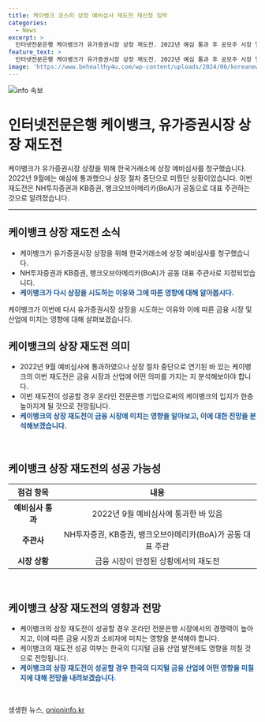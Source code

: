 ```yaml
---
title: 케이뱅크 코스피 상장 예비심사 재도전 재신청 임박
categories:
  - News
excerpt: >
  인터넷전문은행 케이뱅크가 유가증권시장 상장 재도전. 2022년 예심 통과 후 공모주 시장 얼어붙어 중단됐으나, 3개월 이상 심사 기간 고려하면 연내 상장 가능성 높음. NH투자증권, KB증권, 뱅크오브아메리카(BoA)가 공동 대표 주관사. 두 번째 도전 기대감.
feature_text: >
  인터넷전문은행 케이뱅크가 유가증권시장 상장 재도전. 2022년 예심 통과 후 공모주 시장 얼어붙어 중단됐으나, 3개월 이상 심사 기간 고려하면 연내 상장 가능성 높음. NH투자증권, KB증권, 뱅크오브아메리카(BoA)가 공동 대표 주관사. 두 번째 도전 기대감.
image: 'https://www.behealthy4u.com/wp-content/uploads/2024/06/koreanews.jpg'
---
```


<p><img src="https://www.behealthy4u.com/wp-content/uploads/2024/06/koreanews.jpg" alt="info 속보" /></p>

<h1>인터넷전문은행 케이뱅크, 유가증권시장 상장 재도전</h1>

<p data-ke-size="size16">케이뱅크가 유가증권시장 상장을 위해 한국거래소에 상장 예비심사를 청구했습니다. 2022년 9월에는 예심에 통과했으나 상장 절차 중단으로 미뤘던 상황이었습니다. 이번 재도전은 NH투자증권과 KB증권, 뱅크오브아메리카(BoA)가 공동으로 대표 주관하는 것으로 알려졌습니다.</p>

<hr>

<h2 data-ke-size="size26">케이뱅크 상장 재도전 소식</h2>

<ul>
  <li>케이뱅크가 유가증권시장 상장을 위해 한국거래소에 상장 예비심사를 청구했습니다.</li>
  <li>NH투자증권과 KB증권, 뱅크오브아메리카(BoA)가 공동 대표 주관사로 지정되었습니다.</li>
  <li><b><span style="color: #1a5490;">케이뱅크가 다시 상장을 시도하는 이유와 그에 따른 영향에 대해 알아봅시다.</span></b></li>
</ul>

<p data-ke-size="size16">케이뱅크가 이번에 다시 유가증권시장 상장을 시도하는 이유와 이에 따른 금융 시장 및 산업에 미치는 영향에 대해 살펴보겠습니다.</p>

<h2 data-ke-size="size26">케이뱅크의 상장 재도전 의미</h2>

<ul>
  <li>2022년 9월 예비심사에 통과하였으나 상장 절차 중단으로 연기된 바 있는 케이뱅크의 이번 재도전은 금융 시장과 산업에 어떤 의미를 가지는 지 분석해보아야 합니다.</li>
  <li>이번 재도전이 성공할 경우 온라인 전문은행 기업으로써의 케이뱅크의 입지가 한층 높아지게 될 것으로 전망됩니다.</li>
  <li><b><span style="color: #1a5490;">케이뱅크의 상장 재도전이 금융 시장에 미치는 영향을 알아보고, 이에 대한 전망을 분석해보겠습니다.</span></b></li>
</ul>

<p data-ke-size="size16">&nbsp;</p>

<h2 data-ke-size="size26">케이뱅크 상장 재도전의 성공 가능성</h2>

<table>
  <thead>
    <tr>
      <th style="text-align: center; height: 17px;"><b>점검 항목</b></th>
      <th style="text-align: center; height: 17px;"><b>내용</b></th>
    </tr>
  </thead>
  <tbody>
    <tr>
      <td style="text-align: center; height: 17px;"><b>예비심사 통과</b></td>
      <td style="text-align: center; height: 17px;">2022년 9월 예비심사에 통과한 바 있음</td>
    </tr>
    <tr>
      <td style="text-align: center; height: 17px;"><b>주관사</b></td>
      <td style="text-align: center; height: 17px;">NH투자증권, KB증권, 뱅크오브아메리카(BoA)가 공동 대표 주관</td>
    </tr>
    <tr>
      <td style="text-align: center; height: 17px;"><b>시장 상황</b></td>
      <td style="text-align: center; height: 17px;">금융 시장이 안정된 상황에서의 재도전</td>
    </tr>
  </tbody>
</table>

<p data-ke-size="size16">&nbsp;</p>

<h2 data-ke-size="size26">케이뱅크 상장 재도전의 영향과 전망</h2>

<ul>
  <li>케이뱅크의 상장 재도전이 성공할 경우 온라인 전문은행 시장에서의 경쟁력이 높아지고, 이에 따른 금융 시장과 소비자에 미치는 영향을 분석해야 합니다.</li>
  <li>케이뱅크의 재도전 성공 여부는 한국의 디지털 금융 산업 발전에도 영향을 끼칠 것으로 전망됩니다.</li>
  <li><b><span style="color: #1a5490;">케이뱅크의 상장 재도전이 성공할 경우 한국의 디지털 금융 산업에 어떤 영향을 미칠지에 대해 전망을 내려보겠습니다.</span></b></li>
</ul>

<p data-ke-size="size16">&nbsp;</p>
생생한 뉴스, <a href="https://onioninfo.kr" rel="dofollow">onioninfo.kr</a>


